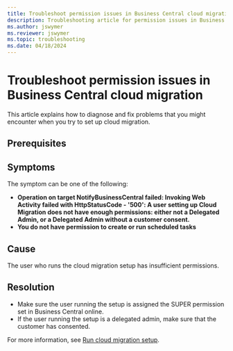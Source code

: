 ```yaml
---
title: Troubleshoot permission issues in Business Central cloud migration
description: Troubleshooting article for permission issues in Business Central cloud migration
ms.author: jswymer 
ms.reviewer: jswymer 
ms.topic: troubleshooting 
ms.date: 04/18/2024
---
```


# Troubleshoot permission issues in Business Central cloud migration

This article explains how to diagnose and fix problems that you might encounter when you try to set up cloud migration.

## Prerequisites

## Symptoms

The symptom can be one of the following:

- **Operation on target NotifyBusinessCentral failed: Invoking Web Activity failed with HttpStatusCode - '500': A user setting up Cloud Migration does not have enough permissions: either not a Delegated Admin, or a Delegated Admin without a customer consent.**
- **You do not have permission to create or run scheduled tasks**

## Cause

The user who runs the cloud migration setup has insufficient permissions.

## Resolution

- Make sure the user running the setup is assigned the SUPER permission set in Business Central online. 
- If the user running the setup is a delegated admin, make sure that the customer has consented.

For more information, see [Run cloud migration setup](/dynamics365/business-central/dev-itpro/administration/migration-setup).